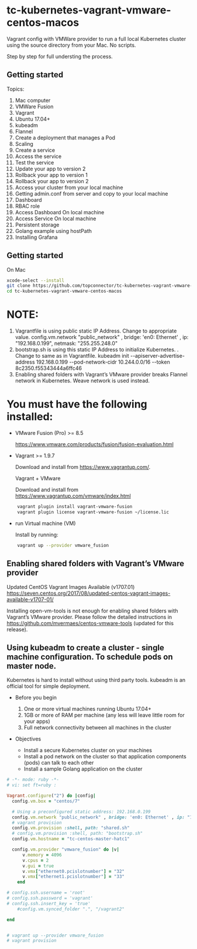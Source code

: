 # tc-kubernetes-vagrant-vmware-centos-macos

Vagrant config with VMWare provider to run a full local Kubernetes cluster using the source directory from your Mac. No scripts. 

Step by step for full understing the process.

## Getting started

Topics:

1. Mac computer
1. VMWare Fusion 
1. Vagrant
1. Ubuntu 17.04+
1. kubeadm
1. Flannel
1. Create a deployment that manages a Pod
1. Scaling
1. Create a service
1. Access the service
1. Test the service
1. Update your app to version 2
1. Rollback your app to version 1
1. Rollback your app to version 2
1. Access your cluster from your local machine
1. Getting admin.conf from server and copy to your local machine
1. Dashboard
1. RBAC role
1. Access Dashboard On local machine
1. Access Service On local machine
1. Persistent storage
1. Golang example using hostPath
1. Installing Grafana

## Getting started

On Mac

```bash
xcode-select --install
git clone https://github.com/topconnector/tc-kubernetes-vagrant-vmware-centos-macos.git
cd tc-kubernetes-vagrant-vmware-centos-macos
```

# NOTE:  
1. Vagrantfile is using public static IP Address. Change to appropriate value.
config.vm.network "public_network" , bridge: 'en0: Ethernet' , ip: "192.168.0.199", netmask: "255.255.248.0"
1. bootstrap.sh is using this static IP Address to initialize Kubernetes. . Change to same as in Vagrantfile.
kubeadm init --apiserver-advertise-address 192.168.0.199 --pod-network-cidr 10.244.0.0/16 --token 8c2350.f55343444a6ffc46
1. Enabling shared folders with Vagrant’s VMware provider breaks Flannel network in Kubernetes. Weave network is used instead.

# You must have the following installed:

* VMware Fusion (Pro) >= 8.5
  
  https://www.vmware.com/products/fusion/fusion-evaluation.html
    
* Vagrant >= 1.9.7

  Download and install from https://www.vagrantup.com/.

  Vagrant + VMware
  
  Download and install from https://www.vagrantup.com/vmware/index.html
     
```bash
    vagrant plugin install vagrant-vmware-fusion
    vagrant plugin license vagrant-vmware-fusion ~/license.lic
```

* run Virtual machine (VM)

  Install by running: 
  
```bash
    vagrant up --provider vmware_fusion
```

## Enabling shared folders with Vagrant’s VMware provider

Updated CentOS Vagrant Images Available (v1707.01)
https://seven.centos.org/2017/08/updated-centos-vagrant-images-available-v1707-01/

Installing open-vm-tools is not enough for enabling shared folders with Vagrant’s VMware provider. Please follow the detailed instructions in https://github.com/mvermaes/centos-vmware-tools (updated for this release).


## Using kubeadm to create a cluster - single machine configuration. To schedule pods on master node.

Kubernetes is hard to install without using third party tools. kubeadm is an official tool for simple deployment. 

* Before you begin
	1.	One or more virtual machines running Ubuntu 17.04+
	1.	1GB or more of RAM per machine (any less will leave little room for your apps)
	1.	Full network connectivity between all machines in the cluster

* Objectives
	* Install a secure Kubernetes cluster on your machines
	* Install a pod network on the cluster so that application components (pods) can talk to each other
	* Install a sample Golang application on the cluster


```ruby
# -*- mode: ruby -*-
# vi: set ft=ruby :

Vagrant.configure("2") do |config|
  config.vm.box = "centos/7"

  # Using a preconfigured static address: 192.168.0.199
  config.vm.network "public_network" , bridge: 'en0: Ethernet' , ip: "192.168.0.198", netmask: "255.255.248.0"
  # vagrant provision
  config.vm.provision :shell, path: "shared.sh"
  # config.vm.provision :shell, path: "bootstrap.sh"
  config.vm.hostname = "tc-centos-master-hatc1"

  config.vm.provider "vmware_fusion" do |v|
      v.memory = 4096
      v.cpus = 2
      v.gui = true
      v.vmx["ethernet0.pcislotnumber"] = "32"
      v.vmx["ethernet1.pcislotnumber"] = "33"
    end

# config.ssh.username = 'root'
# config.ssh.password = 'vagrant'
# config.ssh.insert_key = 'true'
    #config.vm.synced_folder ".", "/vagrant2"

end


# vagrant up --provider vmware_fusion
# vagrant provision


```
